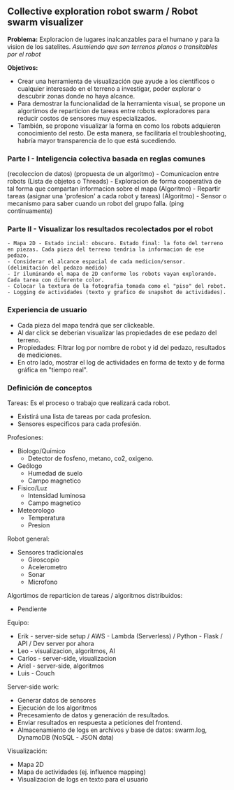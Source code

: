 ## Collective exploration robot swarm / Robot swarm visualizer

**Problema:** Exploracion de lugares inalcanzables para el humano y para la vision de los satelites. 
*Asumiendo que son terrenos planos o transitables por el robot*

**Objetivos:** 
- Crear una herramienta de visualización que ayude a los científicos o cualquier interesado
en el terreno a investigar, poder explorar o descubrir zonas donde no haya alcance.
- Para demostrar la funcionalidad de la herramienta visual, se propone un algortimos de reparticion de 
tareas entre robots exploradores para reducir costos de sensores muy especializados. 
- También, se propone visualizar la forma en como los robots adquieren conocimiento del resto. De esta manera, se facilitaría el troubleshooting, habría mayor transparencia de lo que está sucediendo.

### Parte I - Inteligencia colectiva basada en reglas comunes 
(recoleccion de datos)    (propuesta de un algoritmo)
    - Comunicacion entre robots (Lista de objetos o Threads)
    - Exploracion de forma cooperativa de tal forma que compartan informacion
        sobre el mapa (Algoritmo)
    - Repartir tareas (asignar una 'profesion' a cada robot y tareas) (Algoritmo)
    - Sensor o mecanismo para saber cuando un robot del grupo falla. (ping continuamente)
### Parte II - Visualizar los resultados recolectados por el robot
    - Mapa 2D - Estado incial: obscuro. Estado final: la foto del terreno en piezas. Cada pieza del terreno tendria la informacion de ese pedazo.
    - Considerar el alcance espacial de cada medicion/sensor. (delimitación del pedazo medido)
    - Ir iluminando el mapa de 2D conforme los robots vayan explorando. Cada tarea con diferente color.
    - Colocar la textura de la fotografia tomada como el "piso" del robot.
    - Logging de actividades (texto y grafico de snapshot de actividades).

### Experiencia de usuario
- Cada pieza del mapa tendrá que ser clickeable.
- Al dar click se deberían visualizar las propiedades de ese pedazo del terreno.
- Propiedades: Filtrar log por nombre de robot y id del pedazo, resultados de mediciones.
- En otro lado, mostrar el log de actividades en forma de texto y de forma gráfica en "tiempo real".

### Definición de conceptos

Tareas:
Es el proceso o trabajo que realizará cada robot.
- Existirá una lista de tareas por cada profesion.
- Sensores especificos para cada profesión.

Profesiones:
- Biologo/Químico
    - Detector de fosfeno, metano, co2, oxigeno.
- Geólogo
    - Humedad de suelo
    - Campo magnetico
- Fisico/Luz
    - Intensidad luminosa
    - Campo magnetico
- Meteorologo
    - Temperatura
    - Presion

Robot general:
- Sensores tradicionales
    - Giroscopio
    - Acelerometro
    - Sonar
    - Microfono

Algortimos de reparticion de tareas / algoritmos distribuidos:
- Pendiente

Equipo:
- Erik - server-side setup / AWS - Lambda (Serverless) / Python - Flask / API / Dev server por ahora 
- Leo - visualizacion, algoritmos, AI
- Carlos - server-side, visualizacion
- Ariel - server-side, algoritmos
- Luis - Couch

Server-side work:
- Generar datos de sensores
- Ejecución de los algoritmos
- Precesamiento de datos y generación de resultados.
- Enviar resultados en respuesta a peticiones del frontend.
- Almacenamiento de logs en archivos y base de datos: swarm.log, DynamoDB (NoSQL - JSON data)

Visualización:
- Mapa 2D
- Mapa de actividades (ej. influence mapping)
- Visualizacion de logs en texto para el usuario